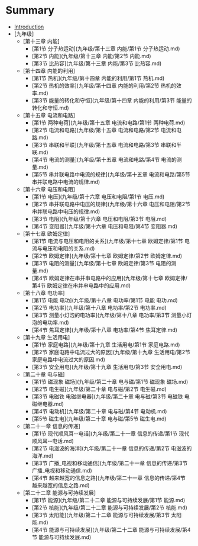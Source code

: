# Summary

* [Introduction](README.md)
* [九年级]
    * [第十三章 内能]
        * [第1节 分子热运动](九年级/第十三章 内能/第1节 分子热运动.md)
        * [第2节 内能](九年级/第十三章 内能/第2节 内能.md)
        * [第3节 比热容](九年级/第十三章 内能/第3节 比热容.md)
    * [第十四章 内能的利用]
        * [第1节 热机](九年级/第十四章 内能的利用/第1节 热机.md)
        * [第2节 热机的效率](九年级/第十四章 内能的利用/第2节 热机的效率.md)
        * [第3节 能量的转化和守恒](九年级/第十四章 内能的利用/第3节 能量的转化和守恒.md)
    * [第十五章 电流和电路]
        * [第1节 两种电荷](九年级/第十五章 电流和电路/第1节 两种电荷.md)
        * [第2节 电流和电路](九年级/第十五章 电流和电路/第2节 电流和电路.md)
        * [第3节 串联和半联](九年级/第十五章 电流和电路/第3节 串联和半联.md)
        * [第4节 电流的测量](九年级/第十五章 电流和电路/第4节 电流的测量.md)
        * [第5节 串并联电路中电流的规律](九年级/第十五章 电流和电路/第5节 串并联电路中电流的规律.md)
    * [第十六章 电压和电阻]
        * [第1节 电压](九年级/第十六章 电压和电阻/第1节 电压.md)
        * [第2节 串并联电路中电压的规律](九年级/第十六章 电压和电阻/第2节 串并联电路中电压的规律.md)
        * [第3节 电阻](九年级/第十六章 电压和电阻/第3节 电阻.md)
        * [第4节 变阻器](九年级/第十六章 电压和电阻/第4节 变阻器.md)
    * [第十七章 欧姆定律]
        * [第1节 电流与电压和电阻的关系](九年级/第十七章 欧姆定律/第1节 电流与电压和电阻的关系.md)
        * [第2节 欧姆定律](九年级/第十七章 欧姆定律/第2节 欧姆定律.md)
        * [第3节 电阻的测量](九年级/第十七章 欧姆定律/第3节 电阻的测量.md)
        * [第4节 欧姆定律在串并串电路中的应用](九年级/第十七章 欧姆定律/第4节 欧姆定律在串并串电路中的应用.md)
    * [第十八章 电功率]
        * [第1节 电能 电功](九年级/第十八章 电功率/第1节 电能 电功.md)
        * [第2节 电功率](九年级/第十八章 电功率/第2节 电功率.md)
        * [第3节 测量小灯泡的电功率](九年级/第十八章 电功率/第3节 测量小灯泡的电功率.md)
        * [第4节 焦耳定律](九年级/第十八章 电功率/第4节 焦耳定律.md)
    * [第十九章 生活用电]
        * [第1节 家庭电路](九年级/第十九章 生活用电/第1节 家庭电路.md)
        * [第2节 家庭电路中电流过大的原因](九年级/第十九章 生活用电/第2节 家庭电路中电流过大的原因.md)
        * [第3节 安全用电](九年级/第十九章 生活用电/第3节 安全用电.md)
    * [第二十章 电与磁]
        * [第1节 磁现象 磁场](九年级/第二十章 电与磁/第1节 磁现象 磁场.md)
        * [第2节 电生磁](九年级/第二十章 电与磁/第2节 电生磁.md)
        * [第3节 电磁铁 电磁继电器](九年级/第二十章 电与磁/第3节 电磁铁 电磁继电器.md)
        * [第4节 电动机](九年级/第二十章 电与磁/第4节 电动机.md)
        * [第5节 磁生电](九年级/第二十章 电与磁/第5节 磁生电.md)
    * [第二十一章 信息的传递]
        * [第1节 现代顺风耳--电话](九年级/第二十一章 信息的传递/第1节 现代顺风耳--电话.md)
        * [第2节 电滋波的海洋](九年级/第二十一章 信息的传递/第2节 电滋波的海洋.md)
        * [第3节 广播_电视和移动通信](九年级/第二十一章 信息的传递/第3节 广播_电视和移动通信.md)
        * [第4节 越来越宽的信息之路](九年级/第二十一章 信息的传递/第4节 越来越宽的信息之路.md)
    * [第二十二章 能源与可持续发展]
        * [第1节 能源](九年级/第二十二章 能源与可持续发展/第1节 能源.md)
        * [第2节 核能](九年级/第二十二章 能源与可持续发展/第2节 核能.md)
        * [第3节 太阳能](九年级/第二十二章 能源与可持续发展/第3节 太阳能.md)
        * [第4节 能源与可持续发展](九年级/第二十二章 能源与可持续发展/第4节 能源与可持续发展.md)

